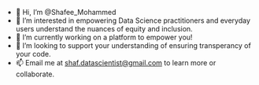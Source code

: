 - 👋 Hi, I’m @Shafee_Mohammed 
- 👀 I’m interested in empowering Data Science practitioners and everyday users understand the nuances of equity and inclusion. 
- 🌱 I’m currently working on a platform to empower you!
- 💞️ I’m looking to support your understanding of ensuring transperancy of your code.
- 📫 Email me at shaf.datascientist@gmail.com to learn more or collaborate.

<!---
Dev-Ai-Den/Dev-Ai-Den is a ✨ special ✨ repository because its `README.md` (this file) appears on your GitHub profile.
You can click the Preview link to take a look at your changes.
--->
